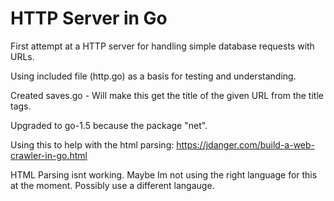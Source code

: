 
# HTTP Server in Go 

First attempt at a HTTP server for handling simple database requests with URLs.

Using included file (http.go) as a basis for testing and understanding.

Created saves.go - Will make this get the title of the given URL from the title tags.

Upgraded to go-1.5 because the package "net".

Using this to help with the html parsing: https://jdanger.com/build-a-web-crawler-in-go.html

HTML Parsing isnt working. Maybe Im not using the right language for this at the moment. Possibly use a different langauge.

